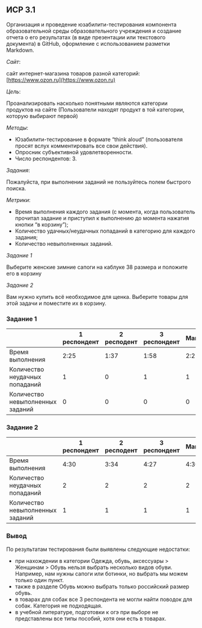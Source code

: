 ## ИСР 3.1
Организация и проведение юзабилити-тестирования компонента образовательной среды образовательного учреждения и создание отчета о его результатах (в виде презентации или текстового документа) в GitHub, оформление с использованием разметки Markdown.

*Сайт*: 

сайт интернет-магазина товаров разной категорий: [https://www.ozon.ru](https://www.ozon.ru)

*Цель*: 

Проанализировать насколько понятными являются категории продуктов на сайте (Пользователи находят продукт в той категории, которую выбирают первой)

*Методы*:

- Юзабилити-тестирование в формате “think aloud” (пользователя просят вслух комментировать все свои действия).
- Опросник субъективной удовлетворенности.
- Число респондентов: 3.

*Задания*:

Пожалуйста, при выполнении заданий не пользуйтесь полем быстрого поиска.

*Метрики*:

- Время выполнения каждого задания (с момента, когда пользователь прочитал задание и приступил к выполнению до момента нажатия кнопки “в корзину”);
- Количество удачных/неудачных попаданий в категорию для каждого задания;
- Количество невыполненных заданий.

*Задание 1*

Выберите женские зимние сапоги на каблуке 38 размера и положите его в корзину

*Задание 2*

Вам нужно купить всё необходимое для щенка. Выберите товары для этой задачи и поместите их в корзину.


### Задание 1

|                                | 1 респондент | 2 респодент | 3 респондент | Максиммум | Минимум | Среднее | Среднеквадратическое отклонение |
|--------------------------------|--------------|-------------|--------------|-----------|---------|---------|---------------------------------|
|Время выполнения                |2:25          |1:37         |1:58          |2:25       |1:37     |2:00     |                                 |
|Количество неудачных попаданий  |1             |0            |1             |1          |0        |0,5      |0,82                             |
|Количество невыполненных заданий|0             |0            |0             |0          |0        |0        |0                                | 


### Задание 2

|                                | 1 респондент | 2 респодент | 3 респондент | Максиммум | Минимум | Среднее | Среднеквадратическое отклонение |
|--------------------------------|--------------|-------------|--------------|-----------|---------|---------|---------------------------------|
|Время выполнения                |4:30          |3:34         |4:27          |4:30       |3:34     |4:10     |                                 |
|Количество неудачных попаданий  |2             |2            |2             |2          |2        |2        |2                                |
|Количество невыполненных заданий|1             |1            |1             |1          |1        |1        |1                                | 

### Вывод

По результатам тестирования были выявлены следующие недостатки:

- при нахождении в категории Одежда, обувь, аксессуары > Женщинам > Обувь нельзя выбрать несколько видов обуви. Например, нам нужны сапоги или ботинки, но выбрать мы можем только один пункт.
- также в разделе Обувь можно выбрать только российский размер обувь.
- в товарах для собак все 3 респондента не могли найти поводок для собак. Категория не подходящая.
- в учебной литературе, подготовки к огэ при выборе не представлены все типы пособий, хотя они есть в товарах. 

